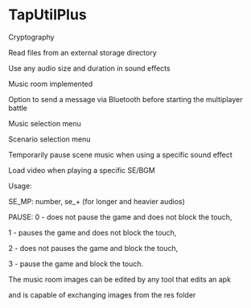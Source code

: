 # TapUtilPlus

Cryptography 

Read files from an external storage directory 

Use any audio size and duration in sound effects
 
Music room implemented 

Option to send a message via Bluetooth before starting the multiplayer battle 

Music selection menu 

Scenario selection menu 

Temporarily pause scene music when using a specific sound effect

Load video when playing a specific SE/BGM

Usage:

SE_MP: number, se_+ (for longer and heavier audios)

PAUSE: 
0 - does not pause the game and does not block the touch, 

1 - pauses the game and does not block the touch, 

2 - does not pauses the game and block the touch, 

3 - pause the game and block the touch.

The music room images can be edited by any tool that edits an apk 

and is capable of exchanging images from the res folder
